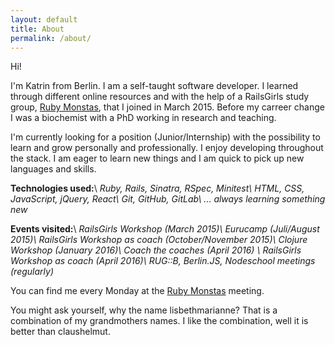 ```yaml
---
layout: default
title: About
permalink: /about/
---
```


Hi!

I'm Katrin from Berlin. I am a self-taught software developer. I learned through different online resources and with the help of a RailsGirls study group, [Ruby Monstas](http://rubymonstas.org/), that I joined in March 2015.
Before my carreer change I was a biochemist with a PhD working in research and teaching.

I'm currently looking for a position (Junior/Internship) with the possibility to learn and grow personally and professionally. I enjoy developing throughout the stack. I am eager to learn new things and I am quick to pick up new languages and skills.

**Technologies used:**\\
*Ruby, Rails, Sinatra, RSpec, Minitest\\
HTML, CSS, JavaScript, jQuery, React\\
Git, GitHub, GitLab\\
... always learning something new*

**Events visited:**\\
*RailsGirls Workshop (March 2015)\\
Eurucamp (Juli/August 2015)\\
RailsGirls Workshop as coach (October/November 2015)\\
Clojure Workshop (January 2016)\\
Coach the coaches (April 2016) \\
RailsGirls Workshop as coach (April 2016)\\
RUG::B, Berlin.JS, Nodeschool meetings (regularly)*

You can find me every Monday at the [Ruby Monstas](http://rubymonstas.org/) meeting.

You might ask yourself, why the name lisbethmarianne? That is a combination of my grandmothers names. I like the combination, well it is better than claushelmut.
